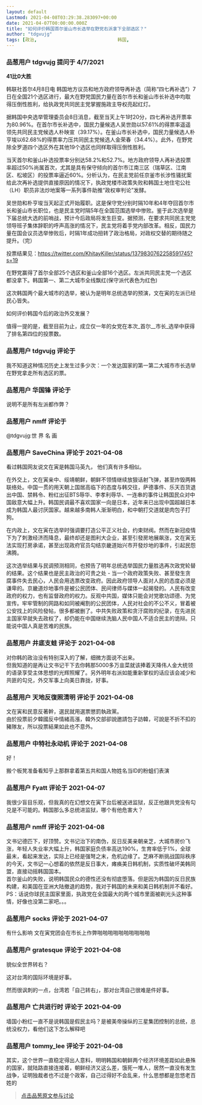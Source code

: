 ```yaml
---
layout: default
Lastmod: 2021-04-08T03:29:38.283097+00:00
date: 2021-04-07T00:00:00.000Z
title: "如何评价韩国首尔釜山市长选举在野党右派拿下全部选区？"
author: "tdgvujg"
tags: [政治,								韩国,								文在寅]
---
```



### 品葱用户 **tdgvujg** 提问于 4/7/2021
    
**41比0大胜**  
  
韩联社首尔4月8日电 韩国地方议员和地方政府领导再补选（简称“四七再补选”）7日在全国21个选区进行，最大在野党国民力量在首尔市长和釜山市长补选中均取得压倒性胜利，给执政党共同民主党掌握施政主导权亮起红灯。  
  
据韩国中央选举管理委员会8日消息，截至当天上午1时20分，四七再补选开票率为80.96%。在首尔市长补选中，国民力量候选人吴世勋以57.61%的得票率遥遥领先共同民主党候选人朴映宣（39.17%）。在釜山市长补选中，国民力量候选人朴亨埈以62.68%的得票率力压共同民主党候选人金荣春（34.4%）。此外，在野党除全罗道四个选区外在其他19个选区也同样取得压倒性胜利。  
  
当天首尔和釜山补选投票率分别达58.2%和52.7%。地方政府领导人再补选投票率超过50%尚属首次，尤其是具有保守倾向的首尔市江南三区（瑞草区、江南区、松坡区）的投票率逼近60%。分析认为，在民主党前任京釜市长涉性骚扰案给此次再补选提供直接原因的情况下，执政党楼市政策失败和韩国土地住宅公社（LH）职员非法炒地案等一系列事件助推“政权审判论”发酵。  
  
吴世勋和朴亨埈当天起正式开始履职。这是保守党分别时隔10年和4年夺回首尔市长和釜山市长职位，也是民主党时隔5年在全国范围选举中惨败。鉴于此次选举是下届总统大选的前哨战，预计今后政局将发生巨变。据预测，在要求共同民主党党领导班子集体辞职的呼声高涨的情况下，民主党将着手党内部改革。相反，国民力量在国会议员选举惨败后，时隔1年成功扭转了政治格局，对政权交替的期待随之提升。（完）  
  
  
投票结果见：https://twitter.com/KhitayKiller/status/1379830762258591745?s=19  
  
在野党赢得了首尔全部25个选区和釜山全部16个选区。左派共同民主党一个选区都没拿下。韩国第一、第二大城市全线飘红(保守派代表色为红色)  
  
这次韩国两个最大城市的选举，被认为是明年总统选举的预演，文在寅的左派已经民心皆失。  
  
如何评价韩国今后的政治外交发展？  
  
值得一提的是，截至目前为止，成立仅一年的女党在本次_首尔__市长_选举中获得了排名第四位的投票数。
    
                

### 品葱用户 **tdgvujg** 评论于 
        
我不知道这种情况历史上发生过多少次：一个发达国家的第一第二大城市市长选举在野党拿走所有选区的票。
        
                

### 品葱用户 **华国锋** 评论于 
        
说明不是所有左派都作弊？
        
                

### 品葱用户 **nmff** 评论于 
        
@tdgvujg:世 界 名 画
        
                

### 品葱用户 **SaveChina** 评论于 2021-04-08
        
看过韩国网友说文在寅是韩国马英九， 他们真有许多相似。  
  
在外交上，文在寅亲中、绥靖朝鲜，朝鲜不领情继续放狠话射飞弹，甚至炸毁两韩联络处。中国一贯的用天朝上国居高临下的态度与韩交往，萨德事件、乐天百货退出中国、禁韩令、粉红出征BTS辱华、李孝利辱华、一连串的事件让韩国民众对中国敌意大幅上升。韩国民调最不喜欢国家一向是日本，近年来已出现中国超越日本成为韩国人最讨厌国家。越来越多南韩人渐渐明白，和中朝打交道就是肉包子打狗。  
  
在内政上，文在寅在选举时强调要打造公平正义社会，约束财阀。然而在新冠疫情下为了刺激经济而降息，最终却还是图利大企业，甚至引發房地展飙涨，文在寅无法实现打房承诺，甚至出现政府官员勾结京畿道始兴市开發炒地的事件，引起民怨沸腾。  
  
这次选举结果与民调预测相同，也预告了明年总统选举国民力量胜选再次政党轮替的结果。这个结果也是民主政治的可贵之处 - 当一个政府政策失败、甚至發生贪腐事件失去民心，人民会用选票改变政府。因此政府领导人面对人民的态度必须是谦卑的。京畿道炒地事件是被公民团体、民间律师与媒体一起揭發的。人民有改变政府的权力，也有监督政府的权力。反观中共国，媒体只能会对党歌功颂德、为党宣传。牢牢管制的网路和如同被阉割的公民团体，人民对社会的不公不义，冒着被公安找上的风险發帖，很多都被删了。中共失败政策和贪汙腐败的纪录，在先进民主国家早就失去政权了，却仍能在中国继续洗脑人民中国人不适合民主的诡辩。只能说中国人真是苦难的民族。
        
                

### 品葱用户 **井底支蛙** 评论于 2021-04-08
        
对你韩的政治没有特别深入的了解，细微方面说不出来。  
但我知道的是再让文书记干下去你韩那5000多万韭菜就该捧着天降伟人金大统领的语录享受主体思想的光辉照耀了。另外明年右派如能重新掌权的话应该会减少和共匪的勾兑，外交军事上向美日靠拢，好事。
        
                

### 品葱用户 **天地反復照清明** 评论于 2021-04-08
        
文在寅和民意反著幹，選民就用選票懲罰執政黨。  
由於投票前夕韓國反中情緒高漲，韓外交部卻說邀請包子訪韓，可說是不折不扣的豬隊友，所以投票結果如此也不意外。
        
                

### 品葱用户 **中特社永动机** 评论于 2021-04-08
        
好！  
  
搬个板凳准备看知乎上那群拿着第五共和国人物姓名当ID的粉蛆们表演
        
                

### 品葱用户 **Fyatt** 评论于 2021-04-07
        
我很少盲目乐观，但我真的在幻想文在寅下台后被送进监狱，反正他跟共党没有勾兑是不可能的。韩国那么多总统进监狱，哪个有他危害大？
        
                

### 品葱用户 **nmff** 评论于 2021-04-08
        
文书记德匹下，好顶赞。文书记治下的南伪，反日反美亲朝亲芝，大城市房价飞涨，年轻人失业率大幅上升，韩国家庭负债率高达190%，生育率低于1%，全球最末，看起来发达，实际上已经是强弩之末，危机边缘了。芝麻不断挑战国际秩序的今天，文书记一心想着的依然是反日事大，瘫痪美日韩机制，实质性破坏美韩同盟，直接动摇韩国国本。  
首尔釜山的失败，说明韩国民众的德性还没有彻底堕落。但是因为韩国的反日民族构建，和美国在亚洲大陆撤退的趋势，我对于韩国的未来和美日韩机制并不看好。  
PS：话说你球民主国家里面，执政党在全国最大的两个城市里面被剃光头这种事情，好像也没第二家吧。。。
        
                

### 品葱用户 **socks** 评论于 2021-04-07
        
有什么影响 文在寅党团会在市长上作弊啪啪啪啪啪啪啪啪啪啪
        
                

### 品葱用户 **gratesque** 评论于 2021-04-08
        
貌似全世界转右？  
  
这对台湾的国际环境是好事。  
  
然而很讽刺的一点，台湾若「自己转右」，那对台湾自己很难是件好事。
        
                

### 品葱用户 **亡共进行时** 评论于 2021-04-09
        
墙国小粉红一直不是说韩国是假民主吗？是被美帝操纵的三星集团控制的总统，总统没权力，看他们这下怎么解释吧
        
                

### 品葱用户 **tommy_lee** 评论于 2021-04-08
        
其实，这个世界一直稳定得出人意料，明明韩国和朝鲜两个经济环境差距如此悬殊的国家，就陆路直接连接着，朝鲜经济又这么差，饿死一堆人，居然一直没有发生战争，证明独裁者也不过是个政客，自己过得好不会乱来，什么思想都是忽悠老百姓的
        
                





> [点击品葱原文参与讨论](https://pincong.rocks/question/37800)

